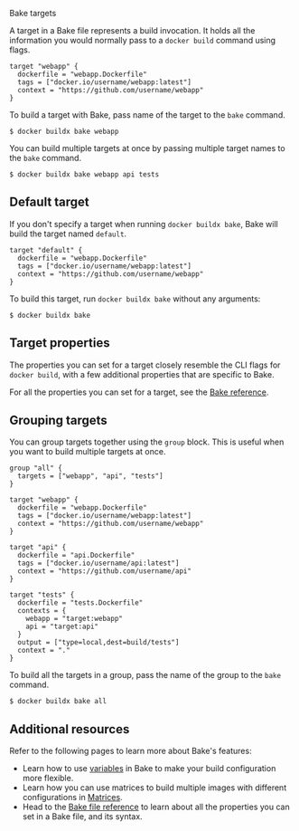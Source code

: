 Bake targets


A target in a Bake file represents a build invocation. It holds all the
information you would normally pass to a `docker build` command using flags.

```hcl {title=docker-bake.hcl}
target "webapp" {
  dockerfile = "webapp.Dockerfile"
  tags = ["docker.io/username/webapp:latest"]
  context = "https://github.com/username/webapp"
}
```

To build a target with Bake, pass name of the target to the `bake` command.

```console
$ docker buildx bake webapp
```

You can build multiple targets at once by passing multiple target names to the
`bake` command.

```console
$ docker buildx bake webapp api tests
```

## Default target

If you don't specify a target when running `docker buildx bake`, Bake will
build the target named `default`.

```hcl {title=docker-bake.hcl}
target "default" {
  dockerfile = "webapp.Dockerfile"
  tags = ["docker.io/username/webapp:latest"]
  context = "https://github.com/username/webapp"
}
```

To build this target, run `docker buildx bake` without any arguments:

```console
$ docker buildx bake
```

## Target properties

The properties you can set for a target closely resemble the CLI flags for
`docker build`, with a few additional properties that are specific to Bake.

For all the properties you can set for a target, see the [Bake reference](/build/bake/reference#target).

## Grouping targets

You can group targets together using the `group` block. This is useful when you
want to build multiple targets at once.

```hcl {title=docker-bake.hcl}
group "all" {
  targets = ["webapp", "api", "tests"]
}

target "webapp" {
  dockerfile = "webapp.Dockerfile"
  tags = ["docker.io/username/webapp:latest"]
  context = "https://github.com/username/webapp"
}

target "api" {
  dockerfile = "api.Dockerfile"
  tags = ["docker.io/username/api:latest"]
  context = "https://github.com/username/api"
}

target "tests" {
  dockerfile = "tests.Dockerfile"
  contexts = {
    webapp = "target:webapp"
    api = "target:api"
  }
  output = ["type=local,dest=build/tests"]
  context = "."
}
```

To build all the targets in a group, pass the name of the group to the `bake`
command.

```console
$ docker buildx bake all
```

## Additional resources

Refer to the following pages to learn more about Bake's features:

- Learn how to use [variables](./variables.md) in Bake to make your build
  configuration more flexible.
- Learn how you can use matrices to build multiple images with different
  configurations in [Matrices](./matrices.md).
- Head to the [Bake file reference](/build/bake/reference/) to learn about all
  the properties you can set in a Bake file, and its syntax.
